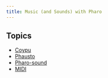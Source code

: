 ```yaml
---
title: Music (and Sounds) with Pharo
---
```


<div class="sidebar">
    <h2>Topics</h2>
    <ul>
        <li><a href="/coypu/">Coypu</a></li>
        <li><a href="/phausto/">Phausto</a></li>
        <li><a href="/pharo-sound/">Pharo-sound</a></li>
        <li><a href="/midi/">MIDI</a></li>
    </ul>
</div>
